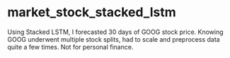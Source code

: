 # market_stock_stacked_lstm

Using Stacked LSTM, I forecasted 30 days of GOOG stock price. Knowing GOOG underwent multiple stock splits, had to scale and preprocess data quite a few times. 
Not for personal finance.
